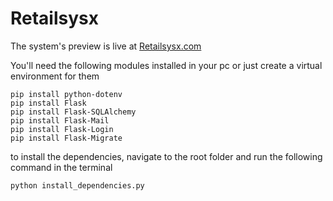 # Retailsysx

The system's preview is live at [Retailsysx.com](https://mukuha.pythonanywhere.com/)


You'll need the following modules installed in your pc or just create a virtual environment for them  
```
pip install python-dotenv
pip install Flask
pip install Flask-SQLAlchemy
pip install Flask-Mail
pip install Flask-Login
pip install Flask-Migrate

```

to install the dependencies,  navigate to the root folder and
run the following command in the terminal
```
python install_dependencies.py
```
